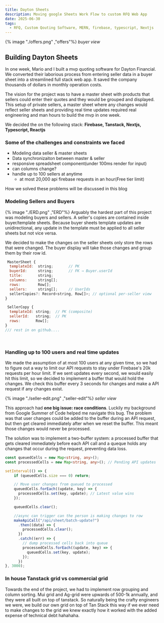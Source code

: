 ```yaml
---
title: Dayton Sheets
description: Moving google Sheets Work Flow to custom RFQ Web App 
date: 2025-06-30
tags:
  - RFQ, Custom Qouting Software, MERN, firebase, typescript, Nextjs
---
```


{% image "./offers.png" ,"offers"%}
*buyer view*
## Building Dayton Sheets
In one week, Mario and I built a mvp quoting software for Dayton Financial. We converted their laborious process from entering seller data in a buyer sheet into a streamlined full stack web app. It saved the company thousands of dollars in monthly operation costs. 

The vision for the project was to have a master sheet with products that sellers could enter their quotes and they would be grouped and displayed. This setup of private sellers, a master sheet where any changes would reflect seller sheets and providing real time updates required real engineering and man hours to build the mvp in one week.

We decided the on the following stack: **Firebase, Tanstack, Nextjs, Typescript, Reactjs**

### Some of the challenges and constraints we faced 
- Modeling data seller & master sheets
- Data synchronizaiton between master & seller
- responsive spreadsheet component(under 100ms render for input)
- can columns change?
- handle up to 100 sellers at anytime
    - at most 20,000 api firebase requests in an hour(Free tier limit)  

How we solved these problems will be discussed in this blog

### Modeling Sellers and Buyers

{% image "./ERD.png" ,"ERD"%}
Arguably the hardest part of this project was modeling buyers and sellers. A seller's copies are contained inside buyer/template sheets. Because buyer sheets template updates are unidirectional, any update in the template must be applied to all seller sheets but not vice versa.

We decided to make the changes on the seller sheets only store the rows that were changed. The buyer display will take those changes and group them by their row id.

``` javascript
 MasterSheet {
  templateId:  string;       // PK
  buyerId:     string;       // FK → Buyer.userId
  title:       string;
  columns:     string[];
  rows:        Row[];
  sellers:     string[];     // UserIds
  sellerCopies?: Record<string, Row[]>; // optional per-seller view
}

 SellerCopy {
  templateId: string;  // PK (composite)
  sellerId:   string;  // PK
  rows:       Row[];
}
/// rest in on github....
```
<br />

### Handling up to 100 users and real time updates
We made the assumption of at most 100 users at any given time, so we had to figure out a way to limit our API requests to stay under Firebase's 20k requests per hour limit. If we sent updates every second, we would easily hit this limit, so we decided to implement a buffer that would hold the changes. We check this buffer every 3 seconds for changes and make a API request if any changes exist.

{% image "./seller-edit.png" ,"seller-edit"%}
*seller view*
<br/>

This approach had **one big issue: race conditions**. Luckily my background from Google Summer of Code helped me navigate this bug. The problem was that user changes could be added to the buffer during an API request, but then get cleared immediately after when we reset the buffer. This meant those changes would never be processed.

The solution was to implement a two-buffer system: a processed buffer that gets cleared immediately before each API call and a queque holds any changes that occur during the request, preventing data loss.

``` typescript
const queuedCells = new Map<string, any>();
const processedCells = new Map<string, any>(); // Pending API updates

setInterval(() => {
    if (queuedCells.size === 0) return;

    // Move user changes from queued to processed
    queuedCells.forEach((update, key) => {
      processedCells.set(key, update); // Latest value wins
    });

    queuedCells.clear();

    //async can trigger can the person is making changes to row
    makeApiCall("/api/sheet/batch-update?")
      .then((data) => {
        processedCells.clear();
      })
      .catch((err) => {
        // dump processed cells back into queue  
        processedCells.forEach((update, key) => {
          queuedCells.set(key, update); 
        });
      })
}, 3000);
```
### In house Tanstack grid vs commercial grid

Towards the end of the project, we had to implement row grouping and column sorting. Mui grid and Ag-grid were upwards of 500-1k annually, and they were all built on top of tanstack. So naturally being the crafty engineers we were, we build our own grid on top of Tan Stack this way if we ever need to make changes to the grid we knew exactly how it worked with the added expense of technical debt hahahaha.